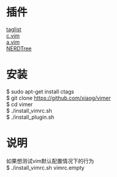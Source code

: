 插件
===========

[taglist](http://www.vim.org/scripts/script.php?script_id=273)  
[c.vim](http://www.vim.org/scripts/script.php?script_id=213)  
[a.vim](http://www.vim.org/scripts/script.php?script_id=31)  
[NERDTree](https://github.com/scrooloose/nerdtree.git)  

安装
==========
$ sudo apt-get install ctags  
$ git clone https://github.com/xiaog/vimer  
$ cd vimer  
$ ./install_vimrc.sh  
$ ./install_plugin.sh  

说明
==========
如果想测试vim默认配置情况下的行为  
$ ./install_vimrc.sh vimrc.empty  
